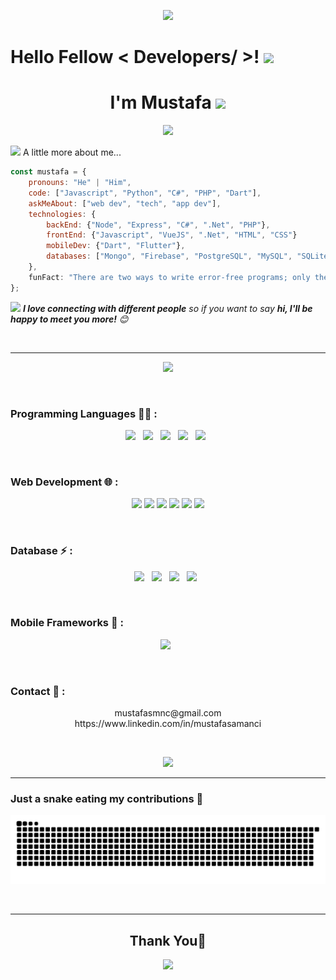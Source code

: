 <p align="center">
  <img src="https://capsule-render.vercel.app/api?type=waving&color=gradient&height=90"
</p>
	
<h1> Hello Fellow < Developers/ >! <img src = "https://raw.githubusercontent.com/MartinHeinz/MartinHeinz/master/wave.gif" width = 40> </h1>
	
<h1 align="center">I'm Mustafa
<img src="https://media.giphy.com/media/v1.Y2lkPTc5MGI3NjExNWJ6M2p3ODNzdzhxaXZpZ2wydjE1Yjc5bjVvcnY3enpzZ2p0a2pxdSZlcD12MV9pbnRlcm5hbF9naWZfYnlfaWQmY3Q9Zw/t5o2ltcX718cM0Rgwk/giphy.gif" width="35"></h1>

<p align="center">
<img src="https://media.giphy.com/media/RWBVtJjRnEsYUjNcQv/giphy.gif" width="250">
</p>

<img src="https://media.giphy.com/media/VgCDAzcKvsR6OM0uWg/giphy.gif" width="50"> A little more about me...  

```javascript
const mustafa = {
    pronouns: "He" | "Him",
    code: ["Javascript", "Python", "C#", "PHP", "Dart"],
    askMeAbout: ["web dev", "tech", "app dev"],
    technologies: {
        backEnd: {"Node", "Express", "C#", ".Net", "PHP"},
		frontEnd: {"Javascript", "VueJS", ".Net", "HTML", "CSS"}
        mobileDev: {"Dart", "Flutter"},
        databases: ["Mongo", "Firebase", "PostgreSQL", "MySQL", "SQLite"},
    },
    funFact: "There are two ways to write error-free programs; only the third one works"
};
```

<img src="https://media.giphy.com/media/LnQjpWaON8nhr21vNW/giphy.gif" width="60"> <em><b>I love connecting with different people</b> so if you want to say <b>hi, I'll be happy to meet you more!</b> 😊</em>

<br>
<hr>
<p align="center">
<img src="https://media.giphy.com/media/v1.Y2lkPTc5MGI3NjExZTc4Mnd1enVmcjRkNWhrcno1NndwOW56ZTZrZjgxZnV2NjR1dXYxdSZlcD12MV9pbnRlcm5hbF9naWZfYnlfaWQmY3Q9Zw/IcRQvA7wOlDQsKCySt/giphy.gif">
</p>
<br>

### Programming Languages 👨‍💻 :
<p align="center">
<img src="https://img.shields.io/badge/C%23-239120?style=for-the-badge&logo=c-sharp&logoColor=white">&nbsp;&nbsp;
<img src="https://img.shields.io/badge/python-3670A0?style=for-the-badge&logo=python&logoColor=ffdd54">&nbsp;&nbsp;
<img src="https://img.shields.io/badge/JavaScript-F7DF1E?style=for-the-badge&logo=javascript&logoColor=black">&nbsp;&nbsp;
<img src="https://img.shields.io/badge/php-%23777BB4.svg?style=for-the-badge&logo=php&logoColor=white">&nbsp;&nbsp;
<img src="https://img.shields.io/badge/Dart-0175C2?style=for-the-badge&logo=dart&logoColor=white">&nbsp;&nbsp;
</p>
<br>
	
### Web Development 🌐 :
<p align='center'>
<img src="https://img.shields.io/badge/JavaScript-F7DF1E?style=for-the-badge&logo=javascript&logoColor=black">
<img src="https://img.shields.io/badge/node.js-6DA55F?style=for-the-badge&logo=node.js&logoColor=white">
<img src="https://img.shields.io/badge/Vue.js-35495E?style=for-the-badge&logo=vue.js&logoColor=4FC08D">
<img src="https://img.shields.io/badge/.NET-5C2D91?style=for-the-badge&logo=.net&logoColor=white">
<img src="https://img.shields.io/badge/html5-%23E34F26.svg?style=for-the-badge&logo=html5&logoColor=white">
<img src="https://img.shields.io/badge/css3-%231572B6.svg?style=for-the-badge&logo=css3&logoColor=white">
</p>
<br>

### Database ⚡ :
<p align='center'>
<td width=30%>
<img src="https://img.shields.io/badge/MySQL-00000F?style=for-the-badge&logo=mysql&logoColor=white">&nbsp;&nbsp;
<img src="https://img.shields.io/badge/PostgreSQL-316192?style=for-the-badge&logo=postgresql&logoColor=white">&nbsp;&nbsp;
<img src="https://img.shields.io/badge/MongoDB-4EA94B?style=for-the-badge&logo=mongodb&logoColor=white">&nbsp;&nbsp;
<img src="https://img.shields.io/badge/SQLite-07405E?style=for-the-badge&logo=sqlite&logoColor=white">&nbsp;&nbsp;
</p>
<br>

### Mobile Frameworks 📱 :
<p align='center'>
<img src="https://img.shields.io/badge/Flutter-02569B?style=for-the-badge&logo=flutter&logoColor=white">&nbsp;&nbsp;
</p>
<br>
	
### Contact 📱 :
<p align='center'>
mustafasmnc@gmail.com
<br>
https://www.linkedin.com/in/mustafasamanci
</p>
<br>
	
<p align="center">
<img src="https://media.giphy.com/media/v1.Y2lkPTc5MGI3NjExeTR1OTRjZXlxeDFkaDRvbzcxdWdnbmtpenE2bDR3OXdicmNweW1pMCZlcD12MV9pbnRlcm5hbF9naWZfYnlfaWQmY3Q9cw/zv7eH91tPkwRZmayVp/giphy.gif" width="100">
</p>

<hr>

### Just a snake eating my contributions 🐍
<p align='center'>
<img src="https://github.com/chinmay29hub/chinmay29hub/raw/output/github-contribution-grid-snake.svg">
</p>
<br>

<hr>
<h2 align='center'>Thank You🧐</h2>
<p align="center">
  <img src="https://capsule-render.vercel.app/api?type=waving&color=gradient&height=90&section=footer"/>
</p>
<br>
